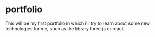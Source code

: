 # portfolio
This will be my first portfolio in which i'll try to learn about some new technologies for me, such as the library three.js or react.
